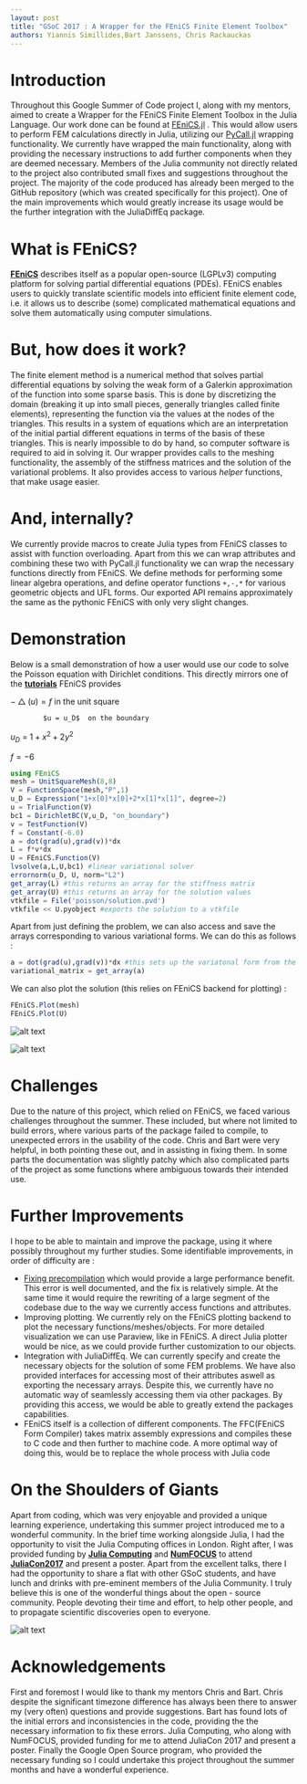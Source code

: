 ```yaml
---
layout: post
title: "GSoC 2017 : A Wrapper for the FEniCS Finite Element Toolbox"
authors: Yiannis Simillides,Bart Janssens, Chris Rackauckas
---
```


<script type="text/javascript"
  src="https://cdn.mathjax.org/mathjax/latest/MathJax.js?config=TeX-AMS-MML_HTMLorMML">
</script>


# Introduction

Throughout this Google Summer of Code project I, along with my mentors, aimed to create a Wrapper for the FEniCS Finite Element Toolbox in the Julia Language. Our work done can be found at [FEniCS.jl](https://github.com/JuliaDiffEq/FEniCS.jl) . This would allow users to perform FEM calculations directly in Julia, utilizing our [PyCall.jl](https://github.com/JuliaPy/PyCall.jl) wrapping functionality. We currently have wrapped the main  functionality, along with providing the necessary instructions to add further components when they are deemed necessary. Members of the Julia community not directly related to the project also contributed small fixes and suggestions throughout the project. The majority of the code produced has already been merged to the GitHub repository (which was created specifically for this project). One of the main improvements which would greatly increase its usage would be the further integration with the JuliaDiffEq package. 

# What is FEniCS?

**[FEniCS](https://fenicsproject.org/)** describes itself as a popular open-source (LGPLv3) computing platform for solving partial differential equations (PDEs). FEniCS enables users to quickly translate scientific models into efficient finite element code, i.e. it allows us to describe (some) complicated mathematical equations and solve them automatically using computer simulations. 

# But, how does it work? 

The finite element method is a numerical method that solves partial differential equations by solving the weak form of a Galerkin approximation of the function into some sparse basis. This is done by discretizing the domain (breaking it up into small pieces, generally triangles called finite elements), representing the function via the values at the nodes of the triangles. This results in a system of equations which are an interpretation of the initial partial different equations in terms of the basis of these triangles. This is nearly impossible to do by hand, so computer software is required to aid in solving it. Our wrapper provides calls to the meshing functionality, the assembly of the stiffness matrices and the solution of the variational problems. It also provides access to various *helper* functions, that make usage easier.

# And, internally? 

We currently provide macros to create Julia types from FEniCS classes to assist with function overloading. Apart from this we can wrap attributes and combining these two with PyCall.jl functionality we can wrap the necessary functions directly from FEniCS. We define methods for performing some linear algebra operations, and define operator functions ` +,-,* ` for various geometric objects and  UFL forms. Our exported API remains approximately the same as the pythonic FEniCS with only very slight changes.

# Demonstration

Below is a small demonstration of how a user would use our code to solve the Poisson equation with Dirichlet conditions. This directly mirrors one of the **[tutorials](https://github.com/hplgit/fenics-tutorial/blob/master/pub/python/vol1/ft01_poisson.py)** FEniCS provides 

  $-\bigtriangleup(u) = f$    in the unit square
  
            $u = u_D$  on the boundary
            
  $u_D$ $=$ $1 + x^2 + 2y^2$
  
   $f = -6$

```julia
using FEniCS
mesh = UnitSquareMesh(8,8) 
V = FunctionSpace(mesh,"P",1)
u_D = Expression("1+x[0]*x[0]+2*x[1]*x[1]", degree=2)
u = TrialFunction(V)
bc1 = DirichletBC(V,u_D, "on_boundary")
v = TestFunction(V)
f = Constant(-6.0)
a = dot(grad(u),grad(v))*dx
L = f*v*dx
U = FEniCS.Function(V)
lvsolve(a,L,U,bc1) #linear variational solver
errornorm(u_D, U, norm="L2")
get_array(L) #this returns an array for the stiffness matrix
get_array(U) #this returns an array for the solution values
vtkfile = File('poisson/solution.pvd')
vtkfile << U.pyobject #exports the solution to a vtkfile

```
Apart from just defining the problem, we can also access and save the arrays corresponding to various variational forms. We can do this as follows :

```julia
a = dot(grad(u),grad(v))*dx #this sets up the variatonal form from the previous problem
variational_matrix = get_array(a)

```

We can also plot the solution (this relies on FEniCS backend for plotting) :

```julia
FEniCS.Plot(mesh)
FEniCS.Plot(U)

```

![alt text](https://github.com/ysimillides/FEniCS.jl/blob/master/examples/mesh.png "Square Mesh")

![alt text](https://github.com/ysimillides/FEniCS.jl/blob/master/examples/result.png "Solution")
 



# Challenges 

Due to the nature of this project, which relied on FEniCS, we faced various challenges throughout the summer. These included, but where not limited to build errors, where various parts of the package failed to compile, to unexpected errors in the usability of the code. Chris and Bart were very helpful, in both pointing these out, and in assisting in fixing them. In some parts the documentation was slightly patchy which also complicated parts of the project as some functions where ambiguous towards their intended use. 

# Further Improvements

I hope to be able to maintain and improve the package, using it where possibly throughout my further studies. Some identifiable improvements, in order of difficulty are : 

- [Fixing precompilation](https://github.com/JuliaDiffEq/FEniCS.jl/issues/28) which would provide a large performance benefit. This error is well documented, and the fix is relatively simple. At the same time it would require the rewriting of a large segment of the codebase due to the way we currently access functions and attributes. 
- Improving plotting. We currently rely on the FEniCS plotting backend to plot the necessary functions/meshes/objects. For more detailed visualization we can use Paraview, like in FEniCS. A direct Julia plotter would be nice, as we could provide further customization to our objects.
- Integration with JuliaDiffEq. We can currently specify and create the necessary objects for the solution of some FEM problems. We have also provided interfaces for accessing most of their attributes aswell as exporting the necessary arrays. Despite this, we currently have no automatic way of seamlessly accessing them via other packages. By providing this access, we would be able to greatly extend the packages capabilities.
- FEniCS itself is a collection of different components. The FFC(FEniCS Form Compiler) takes matrix assembly expressions and compiles these to C code and then further to machine code. A more optimal way of doing this, would be to replace the whole process with Julia code
 


# On the Shoulders of Giants

Apart from coding, which was very enjoyable and provided a unique learning experience, undertaking this summer project introduced me to a wonderful community. In the brief time working alongside Julia, I had the opportunity to visit the Julia Computing offices in London. Right after, I was provided funding by **[Julia Computing](https://juliacomputing.com/)** and **[NumFOCUS](https://www.numfocus.org/)** to attend **[JuliaCon2017](http://juliacon.org/2017/)** and present a poster. Apart from the excellent talks, there I had the opportunity to share a flat with other GSoC students, and have lunch and drinks with pre-eminent members of the Julia Community. I truly believe this is one of the wonderful things about the open - source community. People devoting their time and effort, to help other people, and to propagate scientific discoveries open to everyone.

![alt text](https://github.com/ysimillides/FEniCS.jl/blob/master/examples/juliacon.jpg "JuliaCon 2017 attendees")

# Acknowledgements

First and foremost I would like to thank my mentors Chris and Bart. Chris despite the significant timezone difference has always been there to answer my (very often) questions and provide suggestions. Bart has found lots of the initial errors and inconsistencies in the code, providing the the necessary information to fix these errors. Julia Computing, who along with NumFOCUS, provided funding for me to attend JuliaCon 2017 and present a poster. Finally the Google Open Source program, who provided the necessary funding so I could undertake this project throughout the summer months and have a wonderful experience. 

